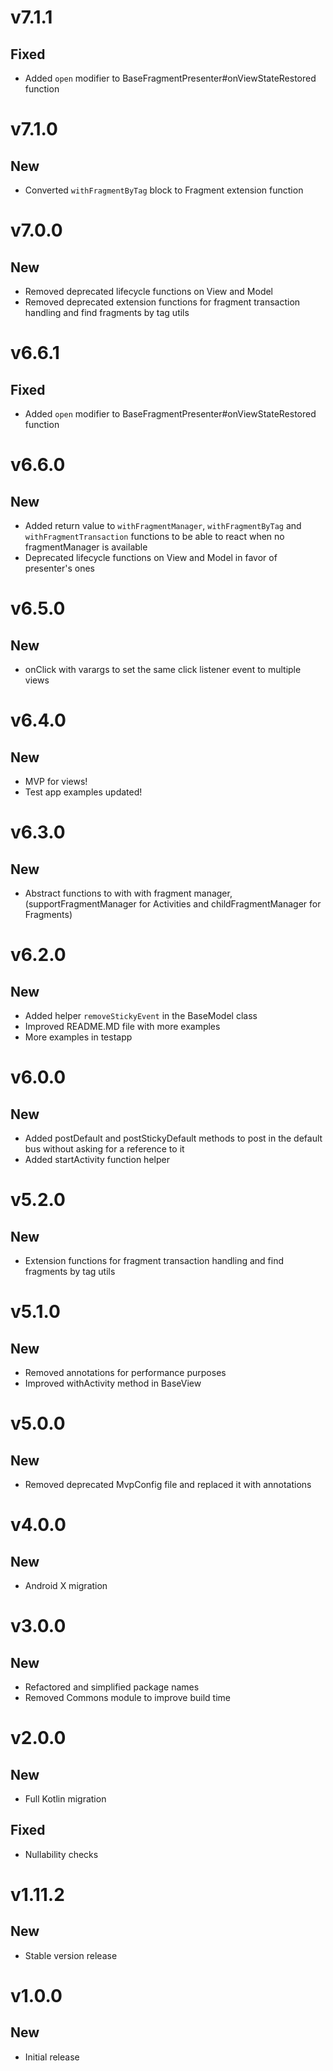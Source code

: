 # v7.1.1
## Fixed
- Added `open` modifier to BaseFragmentPresenter#onViewStateRestored function

# v7.1.0
## New
- Converted `withFragmentByTag` block to Fragment extension function

# v7.0.0
## New
- Removed deprecated lifecycle functions on View and Model
- Removed deprecated extension functions for fragment transaction handling and find fragments by tag utils

# v6.6.1
## Fixed
- Added `open` modifier to BaseFragmentPresenter#onViewStateRestored function

# v6.6.0
## New
- Added return value to `withFragmentManager`, `withFragmentByTag` and `withFragmentTransaction` functions to
be able to react when no fragmentManager is available
- Deprecated lifecycle functions on View and Model in favor of presenter's ones

# v6.5.0
## New
- onClick with varargs to set the same click listener event to multiple views

# v6.4.0
## New
- MVP for views!
- Test app examples updated!

# v6.3.0
## New
- Abstract functions to with with fragment manager, (supportFragmentManager for Activities and childFragmentManager for Fragments)

# v6.2.0
## New
- Added helper `removeStickyEvent` in the BaseModel class
- Improved README.MD file with more examples
- More examples in testapp

# v6.0.0
## New
- Added postDefault and postStickyDefault methods to post in the default bus without asking for a reference to it
- Added startActivity function helper

# v5.2.0
## New
- Extension functions for fragment transaction handling and find fragments by tag utils

# v5.1.0
## New
- Removed annotations for performance purposes
- Improved withActivity method in BaseView

# v5.0.0
## New
- Removed deprecated MvpConfig file and replaced it with annotations

# v4.0.0
## New
- Android X migration

# v3.0.0
## New
- Refactored and simplified package names
- Removed Commons module to improve build time

# v2.0.0
## New
- Full Kotlin migration

## Fixed
- Nullability checks

# v1.11.2
## New
- Stable version release

# v1.0.0
## New
- Initial release